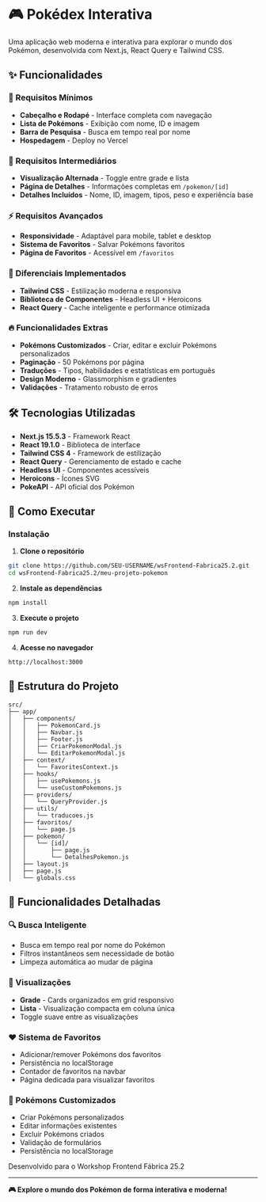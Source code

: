 # 🎮 Pokédex Interativa

Uma aplicação web moderna e interativa para explorar o mundo dos Pokémon, desenvolvida com Next.js, React Query e Tailwind CSS.

## ✨ Funcionalidades

### 🎯 Requisitos Mínimos
- **Cabeçalho e Rodapé** - Interface completa com navegação
- **Lista de Pokémons** - Exibição com nome, ID e imagem
- **Barra de Pesquisa** - Busca em tempo real por nome
- **Hospedagem** - Deploy no Vercel

### 🚀 Requisitos Intermediários
- **Visualização Alternada** - Toggle entre grade e lista
- **Página de Detalhes** - Informações completas em `/pokemon/[id]`
- **Detalhes Incluídos** - Nome, ID, imagem, tipos, peso e experiência base

### ⚡ Requisitos Avançados
- **Responsividade** - Adaptável para mobile, tablet e desktop
- **Sistema de Favoritos** - Salvar Pokémons favoritos
- **Página de Favoritos** - Acessível em `/favoritos`

### 🎨 Diferenciais Implementados
- **Tailwind CSS** - Estilização moderna e responsiva
- **Biblioteca de Componentes** - Headless UI + Heroicons
- **React Query** - Cache inteligente e performance otimizada

### 🔥 Funcionalidades Extras
- **Pokémons Customizados** - Criar, editar e excluir Pokémons personalizados
- **Paginação** - 50 Pokémons por página
- **Traduções** - Tipos, habilidades e estatísticas em português
- **Design Moderno** - Glassmorphism e gradientes
- **Validações** - Tratamento robusto de erros

## 🛠️ Tecnologias Utilizadas

- **Next.js 15.5.3** - Framework React
- **React 19.1.0** - Biblioteca de interface
- **Tailwind CSS 4** - Framework de estilização
- **React Query** - Gerenciamento de estado e cache
- **Headless UI** - Componentes acessíveis
- **Heroicons** - Ícones SVG
- **PokeAPI** - API oficial dos Pokémon

## 🚀 Como Executar

### Instalação

1. **Clone o repositório**
```bash
git clone https://github.com/SEU-USERNAME/wsFrontend-Fabrica25.2.git
cd wsFrontend-Fabrica25.2/meu-projeto-pokemon
```

2. **Instale as dependências**
```bash
npm install
```

3. **Execute o projeto**
```bash
npm run dev
```

4. **Acesse no navegador**
```
http://localhost:3000
```

## 📁 Estrutura do Projeto

```
src/
├── app/
│   ├── components/
│   │   ├── PokemonCard.js
│   │   ├── Navbar.js
│   │   ├── Footer.js
│   │   ├── CriarPokemonModal.js
│   │   └── EditarPokemonModal.js
│   ├── context/
│   │   └── FavoritesContext.js
│   ├── hooks/
│   │   ├── usePokemons.js
│   │   └── useCustomPokemons.js
│   ├── providers/
│   │   └── QueryProvider.js
│   ├── utils/
│   │   └── traducoes.js
│   ├── favoritos/
│   │   └── page.js
│   ├── pokemon/
│   │   └── [id]/
│   │       ├── page.js
│   │       └── DetalhesPokemon.js
│   ├── layout.js
│   ├── page.js
│   └── globals.css
```

## 🎯 Funcionalidades Detalhadas

### 🔍 Busca Inteligente
- Busca em tempo real por nome do Pokémon
- Filtros instantâneos sem necessidade de botão
- Limpeza automática ao mudar de página

### 📱 Visualizações
- **Grade** - Cards organizados em grid responsivo
- **Lista** - Visualização compacta em coluna única
- Toggle suave entre as visualizações

### ❤️ Sistema de Favoritos
- Adicionar/remover Pokémons dos favoritos
- Persistência no localStorage
- Contador de favoritos na navbar
- Página dedicada para visualizar favoritos

### 🎨 Pokémons Customizados
- Criar Pokémons personalizados
- Editar informações existentes
- Excluir Pokémons criados
- Validação de formulários
- Persistência no localStorage

Desenvolvido para o Workshop Frontend Fábrica 25.2

---

**🎮 Explore o mundo dos Pokémon de forma interativa e moderna!**
